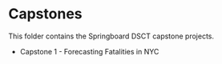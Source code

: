 # Capstones
This folder contains the Springboard DSCT capstone projects.

- Capstone 1 - Forecasting Fatalities in NYC
